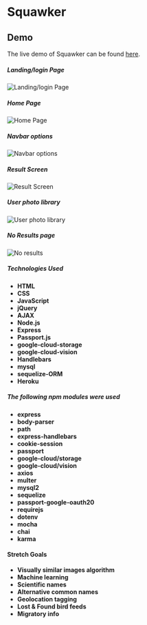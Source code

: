 # Squawker

## Demo

The live demo of Squawker can be found [here]( https://pacific-tundra-22064.herokuapp.com/).

##### Landing/login Page
![Landing/login Page](/public/images/landingPage.png?raw=true)

##### Home Page
![Home Page](/public/images/homePage.png?raw=true)

##### Navbar options
![Navbar options](/public/images/navbar.png?raw=true)

##### Result Screen
![Result Screen](/public/images/resultScreen.png?raw=true)

##### User photo library
![User photo library](/public/images/userPhotoLibrary.png?raw=true)

##### No Results page
![No results](/public/images/noResults.png?raw=true)


##### Technologies Used
* **HTML**
* **CSS**
* **JavaScript**
* **jQuery**
* **AJAX**
* **Node.js**
* **Express**
* **Passport.js**
* **google-cloud-storage**
* **google-cloud-vision**
* **Handlebars**
* **mysql**
* **sequelize-ORM**
* **Heroku**



##### The following npm modules were used
* **express**
* **body-parser**
* **path**
* **express-handlebars**
* **cookie-session**
* **passport**
* **google-cloud/storage**
* **google-cloud/vision**
* **axios**
* **multer**
* **mysql2**
* **sequelize**
* **passport-google-oauth20**
* **requirejs**
* **dotenv**
* **mocha**
* **chai**
* **karma**

#### Stretch Goals
* **Visually similar images algorithm**
* **Machine learning**
* **Scientific names**
* **Alternative common names**
* **Geolocation tagging**
* **Lost & Found bird feeds**
* **Migratory info**
